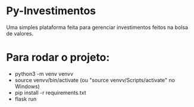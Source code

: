 # Py-Investimentos
Uma simples plataforma feita para gerenciar investimentos feitos na bolsa de valores.

# Para rodar o projeto:
- python3 -m venv venvv
- source venvv/bin/activate (ou "source venvv/Scripts/activate" no Windows)
- pip install -r requirements.txt
- flask run
